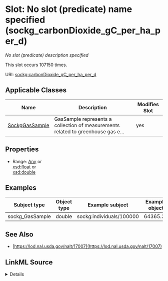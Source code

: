 

# Slot: No slot (predicate) name specified (sockg_carbonDioxide_gC_per_ha_per_d)


_No slot (predicate) description specified_






This slot occurs 107150 times.


URI: [sockg:carbonDioxide_gC_per_ha_per_d](https://idir.uta.edu/sockg-ontology/docs/carbonDioxide_gC_per_ha_per_d)



<!-- no inheritance hierarchy -->





## Applicable Classes

| Name | Description | Modifies Slot |
| --- | --- | --- |
| [SockgGasSample](../classes/SockgGasSample.md) | GasSample represents a collection of measurements related to greenhouse gas e... |  yes  |







## Properties

* Range: [Any](../classes/Any.md)&nbsp;or&nbsp;<br />[xsd:float](http://www.w3.org/2001/XMLSchema#float)&nbsp;or&nbsp;<br />[xsd:double](http://www.w3.org/2001/XMLSchema#double)






## Examples

| Subject type | Object type | Example subject | Example object | Occurrences |
| --- | --- | --- | --- | --- |
| sockg_GasSample | double | sockg:individuals/100000 | 64365.39 | 107150 |


## See Also

* [https://lod.nal.usda.gov/nalt/17007](https://lod.nal.usda.gov/nalt/17007)



## LinkML Source

<details>

```yaml
name: sockg_carbonDioxide_gC_per_ha_per_d
annotations:
  count:
    tag: count
    value: 107150
description: No slot (predicate) description specified
title: No slot (predicate) name specified
examples:
- object:
    example_object: '64365.39'
    example_object_type: double
    example_predicate: sockg:carbonDioxide_gC_per_ha_per_d
    example_subject: sockg:individuals/100000
    example_subject_type: sockg_GasSample
from_schema: soc-kg
see_also:
- https://lod.nal.usda.gov/nalt/17007
rank: 1000
domain: sockg_GasSample
slot_uri: sockg:carbonDioxide_gC_per_ha_per_d
alias: sockg_carbonDioxide_gC_per_ha_per_d
domain_of:
- sockg_GasSample
range: Any
any_of:
- range: float
- range: double

```
</details>